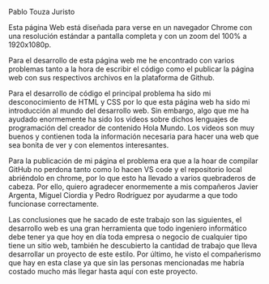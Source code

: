 Pablo Touza Juristo

Esta página Web está diseñada para verse en un navegador Chrome con una resolución estándar a pantalla completa y con un zoom del 100% a 1920x1080p.

Para el desarrollo de esta página web me he encontrado con varios problemas tanto a la hora de escribir el código como el publicar la página web con sus respectivos archivos en la plataforma de Github.

Para el desarrollo de código el principal problema ha sido mi desconocimiento de HTML y CSS por lo que esta página web ha sido mi introducción al mundo del desarrollo web. Sin embargo, algo que me ha ayudado enormemente ha sido los videos sobre dichos lenguajes de programación del creador de contenido Hola Mundo. Los videos son muy buenos y contienen toda la información necesaria para hacer una web que sea bonita de ver y con elementos interesantes.

Para la publicación de mi página el problema era que a la hoar de compilar GitHub no perdona tanto como lo hacen VS code y el repositorio local abriéndolo en chrome, por lo que esto ha llevado a varios quebraderos de cabeza. Por ello, quiero agradecer enormemente a mis compañeros Javier Argenta, Miguel Ciordia y Pedro Rodríguez por ayudarme a que todo funcionase correctamente.

Las conclusiones que he sacado de este trabajo son las siguientes, el desarrollo web es una gran herramienta que todo ingeniero informático debe tener ya que hoy en día toda empresa o negocio de cualquier tipo tiene un sitio web, también he descubierto la cantidad de trabajo que lleva desarrollar un proyecto de este estilo. Por último, he visto el compañerismo que hay en esta clase ya que sin las personas mencionadas me habría costado mucho más llegar hasta aquí con este proyecto.
